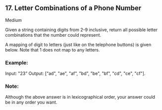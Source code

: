 
## 17. Letter Combinations of a Phone Number

Medium

Given a string containing digits from 2-9 inclusive, return all possible letter combinations that the number could represent.

A mapping of digit to letters (just like on the telephone buttons) is given below. Note that 1 does not map to any letters.



### Example:

Input: "23"
Output: ["ad", "ae", "af", "bd", "be", "bf", "cd", "ce", "cf"].
### Note:

Although the above answer is in lexicographical order, your answer could be in any order you want.
